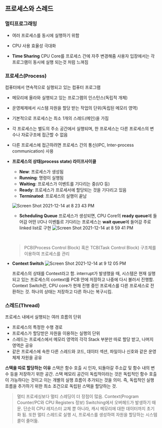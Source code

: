 ## 프로세스와 스레드

### 멀티프로그래밍

- 여러 프로세스를 동시에 실행하기 위함
- CPU 사용 효율성 극대화

- **Time Sharing**
  CPU Core를 프로세스 간에 자주 변경해줌
  사용자 입장에서는 각 프로그램이 동시에 실행 되는것 처럼 느껴짐

### 프로세스(Process)

컴퓨터에서 연속적으로 실행되고 있는 컴퓨터 프로그램

- 메모리에 올라와 실행되고 있는 프로그램의 인스턴스(독립적 개체)
- 운영체제에서 시스템 자원을 할당 받는 작업의 단위(독립된 메모리 영역)
- 기본적으로 프로세스는 최소 1개의 스레드(메인)을 가짐
- 각 프로세스는 별도의 주소 공간에서 실행되며, 한 프로세스는 다른 프로세스의 변수나 자료구조에 접근할 수 없음
- 다른 프로세스에 접근하려면 프로세스 간의 통신(IPC, Inter-process communication) 사용
  <br/>
- **프로세스의 상태(process state) 라이프사이클**

  - **New**: 프로세스가 생성됨
  - **Running**: 명령이 실행됨
  - **Waiting**: 프로세스가 이벤트를 기다리는 중(I/O 등)
  - **Ready**: 프로세스가 프로세서에 할당되는 것을 기다리고 있음
  - **Terminated**: 프로세스의 실행이 끝남

  ![Screen Shot 2021-12-14 at 8 23 43 PM](https://user-images.githubusercontent.com/38246878/145989362-96f9af37-2bce-4126-b4da-c5859121c8d2.png)

  - **Scheduling Queue**
    프로세스가 생성되면, CPU Core의 **ready queue**에 들어감
    어떤 I/O나 이벤틀르 기다리는 프로세스는 **wait queue**에 들어감
    주로 linked list로 구현
    ![Screen Shot 2021-12-14 at 8 59 41 PM](https://user-images.githubusercontent.com/38246878/145994373-ba17f1d1-9b66-4423-892f-e131bca39fc3.png)

    <br/>

  > PCB(Process Control Block) 혹은 TCB(Task Control Block) 구조체를 이용하여 프로세스를 관리

- **Context Switch**
  ![Screen Shot 2021-12-14 at 9 12 05 PM](https://user-images.githubusercontent.com/38246878/145996017-9b21b1a3-14a1-4ae7-974b-01eb8575c8c2.png)

  프로세스의 상태를 Context라고 함. interrupt가 발생했을 때, 시스템은 현재 실행되고 있는 프로세스의 context를 PCB 안에 저장하고 나중에 다시 불러서 진행함.
  Context Switch란, CPU core가 현재 진행 중인 프로세스를 다른 프로세스로 전환하는 것. 하나의 상태는 저장하고 다른 하나는 복구시킴.

### 스레드(Thread)

프로세스 내에서 실행되는 여러 흐름의 단위

- 프로세스의 특정한 수행 경로
- 프로세스가 할당받은 자원을 이용하는 실행의 단위
- 스레드는 프로세스에서 메모리 영역의 각각 Stack 부분만 따로 할당 받고, 나머지 영역은 공유
- 같은 프로세스에 속한 다른 스레드와 코드, 데이터 섹션, 파일이나 신호와 같은 운영체제 자원을 공유

**스택을 따로 할당하는 이유**
스택은 함수 호출 시 인자, 되돌아갈 주소값 및 함수 내의 변수 등을 저장하기 위한 공간. 스택 메모리 공간이 독립적이라는 것은 독립적인 함수 호출이 가능하다는 것이고 이는 개별의 실행 흐름이 추가되는 것을 의미. 즉, 독립적인 실행 흐름을 추가하기 위한 최소 조건으로 독립된 스택을 할당하는 것.

> 멀티 프로세싱보다 멀티 스레딩이 더 장점이 많음. Context(Program Counter/PC와 CPU Registers 정보) Switching에서 오버헤드가 발생하기 때문. 단순히 CPU 레지스터 교체 뿐 아니라, 캐시 메모리에 대한 데이터까지 초기화 됨. 또한 멀티 스레드로 실행 시, 프로세스를 생성하여 자원을 할당하는 시스템 콜이 줄어듦.
